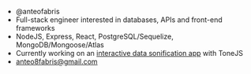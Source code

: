 - @anteofabris
- Full-stack engineer interested in databases, APIs and front-end frameworks
- NodeJS, Express, React, PostgreSQL/Sequelize, MongoDB/Mongoose/Atlas
- Currently working on an [interactive data sonification app](https://github.com/anteofabris/string-quartet) with ToneJS
- anteo8fabris@gmail.com

<!---
anteofabris/anteofabris is a ✨ special ✨ repository because its `README.md` (this file) appears on your GitHub profile.
You can click the Preview link to take a look at your changes.
--->


<!---
anteofabris/anteofabris is a ✨ special ✨ repository because its `README.md` (this file) appears on your GitHub profile.
You can click the Preview link to take a look at your changes.
--->
